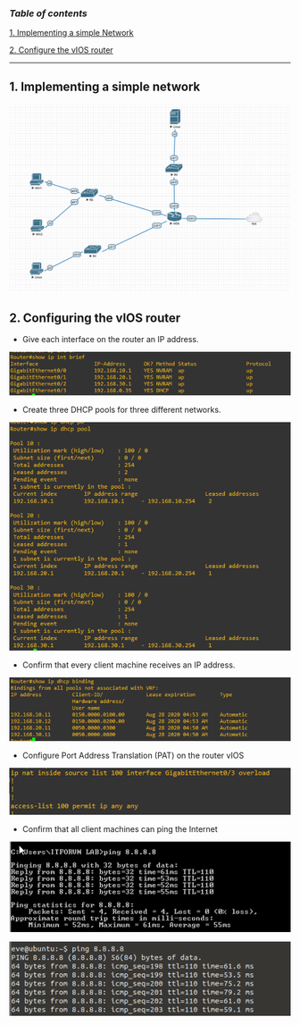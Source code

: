 ### ***Table of contents***

[1. Implementing a simple Network](#1)

[2. Configure the vIOS router](#2)

---

<a name = '1'></a>
## 1. Implementing a simple network

![](https://github.com/greenarrow2019/Ansible-Network-Automation/blob/master/EVE-NG/images/47.png)

<a name = '2'></a>
## 2. Configuring the vIOS router

- Give each interface on the router an IP address.

![](https://github.com/greenarrow2019/Ansible-Network-Automation/blob/master/EVE-NG/images/48.png)

- Create three DHCP pools for three different networks.

![](https://github.com/greenarrow2019/Ansible-Network-Automation/blob/master/EVE-NG/images/49.png)

- Confirm that every client machine receives an IP address.

![](https://github.com/greenarrow2019/Ansible-Network-Automation/blob/master/EVE-NG/images/50.png)

- Configure Port Address Translation (PAT) on the router vIOS

![](https://github.com/greenarrow2019/Ansible-Network-Automation/blob/master/EVE-NG/images/51.png)

- Confirm that all client machines can ping the Internet

![](https://github.com/greenarrow2019/Ansible-Network-Automation/blob/master/EVE-NG/images/52.png)

![](https://github.com/greenarrow2019/Ansible-Network-Automation/blob/master/EVE-NG/images/53.png)
